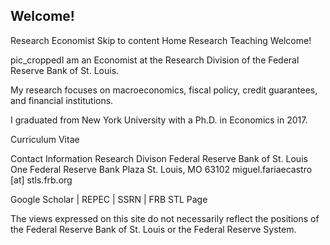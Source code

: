 ## Welcome!

Research Economist
Skip to content
Home Research Teaching
Welcome!

pic_croppedI am an Economist at the Research Division of the Federal Reserve Bank of St. Louis.

My research focuses on macroeconomics, fiscal policy, credit guarantees, and financial institutions.

I graduated from New York University with a Ph.D. in Economics in 2017.

Curriculum Vitae

Contact Information
Research Divison
Federal Reserve Bank of St. Louis
One Federal Reserve Bank Plaza
St. Louis, MO 63102
miguel.fariaecastro [at] stls.frb.org

Google Scholar | REPEC | SSRN | FRB STL Page

The views expressed on this site do not necessarily reflect the positions of the Federal Reserve Bank of St. Louis or the Federal Reserve System.
